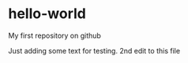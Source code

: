 # hello-world
My first repository on github

Just adding some text for testing.
2nd edit to this file
